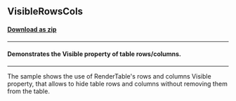 ## VisibleRowsCols
#### [Download as zip](https://grapecity.github.io/DownGit/#/home?url=https://github.com/GrapeCity/ComponentOne-WinForms-Samples/tree/master/NetFramework\PrintDocument\CS\VisibleRowsCols)
____
#### Demonstrates the Visible property of table rows/columns.
____
The sample shows the use of RenderTable's rows and columns Visible property, that allows to hide table rows and columns without removing them from the table.